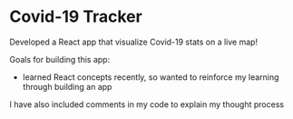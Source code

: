 # Covid-19 Tracker

Developed a React app that visualize Covid-19 stats on a live map! 

Goals for building this app:
- learned React concepts recently, so wanted to reinforce my learning through building an app

I have also included comments in my code to explain my thought process 

